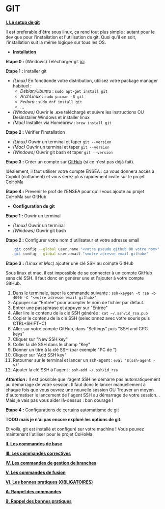 # GIT

<u>**I. Le setup de git**</u>

Il est preferable d'être sous linux, ça rend tout plus simple : autant pour le dev que pour l'installation et l'utilisation de git. Quoi qu'il en soit, l'installation suit la même logique sur tous les OS.

* **Installation**
  
__Etape 0 :__ (Windows) Télécharger git [ici](https://git-scm.com/download/win).

__Etape 1 :__ Installer git
* *(Linux)* En fonctionde votre distribution, utilisez votre package manager habituel :
    * *Debian/Ubuntu* : `sudo apt-get install git`
    * *ArchLinux* : `sudo pacman -S git`
    * *Fedora* : `sudo dnf install git`
    * ...
* *(Windows)*  Ouvrir le .exe téléchargé et suivre les instructions OU Desinstaller Windows et installer linux 
* *(Mac)* Installer via Homebrew : `brew install git`
  
__Etape 2 :__ Vérifier l'installation
* *(Linux)* Ouvrir un terminal et taper `git --version`
* *(Mac)* Ouvrir un terminal et taper `git --version`
* *(Windows)* Ouvrir git bash et taper `git --version`

__Etape 3 :__ Créer un compte sur [GitHub](github.com) (si ce n'est pas déjà fait).

Idéalement, il faut utiliser votre compte ENSEA : ça vous donnera accès à Copilot (nottament) et vous serez plus rapidement invité sur le projet CoHoMa

__Etape 4 :__ Prevenir le prof de l'ENSEA pour qu'il vous ajoute au projet CoHoMa sur GitHub.

* **Configuration de git**

__Etape 1 :__ Ouvrir un terminal
* *(Linux)* Ouvrir un terminal 
* *(Windows)* Ouvrir git bash

__Etape 2 :__ Configurer votre nom d'utilisateur et votre adresse email
```bash
    git config --global user.name "<votre pseudo github OU votre nom>"
    git config --global user.email "<votre adresse email github>"
```

__Etape 3 :__ *(Linux et Mac)* ajouter une clé SSH au compte GitHub

Sous linux et mac, il est impossible de se connecter à un compte GitHub sans clé SSH. Il faut donc en générer une et l'ajouter à votre compte GitHub.

1. Dans le terminale, taper la commande suivante : `ssh-keygen -t rsa -b 4096 -C "<votre adresse email github>"`
2. Appuyer sur "Entrée" pour accepter le nom de fichier par défaut.
3. Entrer une passphrase et appuyer sur "Entrée"
4. Aller lire le contenu de la clé SSH générée : `cat ~/.ssh/id_rsa.pub`
5. Copier le contenu de la clé SSH (selecionnez avec votre souris puis CTRL+SHIFT+C)
6. Aller sur votre compte GitHub, dans "Settings" puis "SSH and GPG keys"
7. Cliquer sur "New SSH key"
8. Coller la clé SSH dans le champ "Key"
9. Donner un titre à la clé SSH (par exemple "PC de <votre nom>")
10. Cliquer sur "Add SSH key"
11. Retourner sur le terminal et lancer un ssh-agent : `eval "$(ssh-agent -s)"`
12. Ajouter la clé SSH à l'agent : `ssh-add ~/.ssh/id_rsa`

***Attention :*** Il est possible que l'agent SSH ne démarre pas automatiquement au démarrage de votre session. Il faut donc le lancer manuellement à chaque fois que vous ouvrez une nouvelle session OU Trouver un moyen d'automatiser le lancement de l'agent SSH au démarrage de votre session... Mais je vais pas vous aider là-dessus : bon courage !

__Etape 4 :__ Configurations de certains automatisme de git

**TODO mais je n'ai pas encore exploré les options de git.**

Et voilà, git est installé et configuré sur votre machine ! Vous pouvez maintenant l'utiliser pour le projet CoHoMa.






**<u>II. Les commandes de base</u>**

**<u>III. Les commandes correctives</u>**

**<u>IV. Les commandes de gestion de branches</u>**

**<u>V. Les commandes de fusion</u>**

**<u>VI. Les bonnes pratiques (OBLIGATOIRES)</u>**



**<u>A. Rappel des commandes</u>**

**<u>B. Rappel des bonnes pratiques</u>**